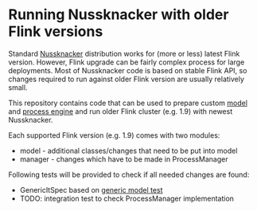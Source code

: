 # Running Nussknacker with older Flink versions
Standard [Nussknacker](https://github.com/touk/nussknacker) distribution works for (more or less) latest Flink version. 
However, Flink upgrade can be fairly complex process for large deployments. Most of Nussknacker code is based on stable Flink API, so changes required to run against older Flink version are usually relatively small. 

This repository contains code that can be used to prepare custom [model](https://nussknacker.io/API.html) and [process engine](https://nussknacker.io/Engines.html) and run older Flink cluster (e.g. 1.9) with newest Nussknacker. 

Each supported Flink version (e.g. 1.9) comes with two modules:
- model - additional classes/changes that need to be put into model
- manager - changes which have to be made in ProcessManager

Following tests will be provided to check if all needed changes are found:
- GenericItSpec based on [generic model test](https://github.com/TouK/nussknacker/blob/staging/engine/flink/generic/src/test/scala/pl/touk/nussknacker/genericmodel/GenericItSpec.scala)
- TODO: integration test to check ProcessManager implementation
